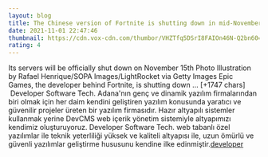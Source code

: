 ```yaml
--- 
layout: blog
title: The Chinese version of Fortnite is shutting down in mid-November
date: 2021-11-01 22:47:46
thumbnail: https://cdn.vox-cdn.com/thumbor/VHZTfq5DSrI8FAIOn46N-Q2bn60=/0x358:5000x2976/fit-in/1200x630/cdn.vox-cdn.com/uploads/chorus_asset/file/22977760/1232034451.jpg
rating: 4
---
```

Its servers will be officially shut down on November 15th
Photo Illustration by Rafael Henrique/SOPA Images/LightRocket via Getty Images
Epic Games, the developer behind Fortnite, is shutting down … [+1747 chars]</br>&nbsp;Developer Software Tech. Adana'nın genç ve dinamik yazılım firmalarından biri olmak için her daim kendini geliştiren yazılım konusunda yaratıcı ve güvenilir projeler üreten bir yazılım firmasıdır. Hazır altyapılı sistemler kullanmak yerine DevCMS web içerik yönetim sistemiyle altyapımızı kendimiz oluşturuyoruz. Developer Software Tech. web tabanlı özel yazılımlar ile teknik yeterliliği yüksek ve kaliteli altyapısı ile, uzun ömürlü ve güvenli yazılımlar geliştirme hususunu kendine ilke edinmiştir.<a href="https://www.developerbilisim.com/">developer</a>